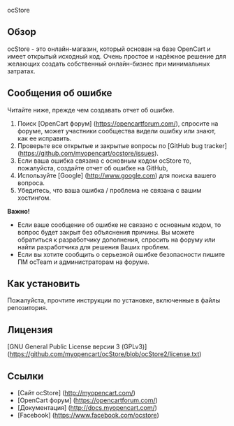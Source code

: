 ocStore

## Обзор

ocStore - это онлайн-магазин, который основан на базе OpenCart и имеет открытый исходный код. Очень простое и надёжное решение для желающих создать собственный онлайн-бизнес при минимальных затратах.

## Сообщения об ошибке

Читайте ниже, прежде чем создавать отчет об ошибке.

1. Поиск [OpenCart форум] (https://opencartforum.com/), спросите на форуме, может участники сообщества видели ошибку или знают, как ее исправить.
2. Проверьте все открытые и закрытые вопросы по [GitHub bug tracker] (https://github.com/myopencart/ocstore/issues).
3. Если ваша ошибка связана с основным кодом ocStore то, пожалуйста, создайте отчет об ошибке на GitHub,
4. Используйте [Google] (http://www.google.com) для поиска вашего вопроса.
5. Убедитесь, что ваша ошибка / проблема не связана с вашим хостингом.


**Важно!**
- Если ваше сообщение об ошибке не связано с основным кодом, то вопрос будет закрыт без объяснения причины. Вы можете обратиться к разработчику дополнения, спросить на форуму или найти разработчика для решения Ваших проблем.
- Если вы хотите сообщить о серьезной ошибке безопасности пишите ПМ ocTeam и администраторам на форуме.

## Как установить

Пожалуйста, прочтите инструкции по установке, включенные в файлы репозитория.

## Лицензия

[GNU General Public License версии 3 (GPLv3)] (https://github.com/myopencart/ocStore/blob/ocStore2/license.txt)

## Ссылки

- [Сайт ocStore] (http://myopencart.com/)
- [OpenCart форум] (https://opencartforum.com/)
- [Документация] (http://docs.myopencart.com/)
- [Facebook] (https://www.facebook.com/ocstore)
